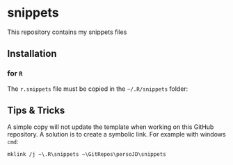 # snippets

This repository contains my snippets files

## Installation

### for `R`

The `r.snippets` file must be copied in the `~/.R/snippets` folder:

## Tips & Tricks

A simple copy will not update the template when working on this GitHub repository. A solution is to create a symbolic link. For example with windows `cmd`:

```
mklink /j ~\.R\snippets ~\GitRepos\persoJD\snippets
```
